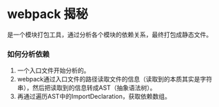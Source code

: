 # webpack 揭秘
是一个模块打包工具，通过分析各个模块的依赖关系，最终打包成静态文件。

### 如何分析依赖
1. 一个入口文件开始分析的。
2. webpack通过入口文件的路径读取文件的信息（读取到的本质其实是字符串），然后把读取到的信息转成AST（抽象语法树）。
3. 再通过遍历AST中的ImportDeclaration，获取依赖数组。
